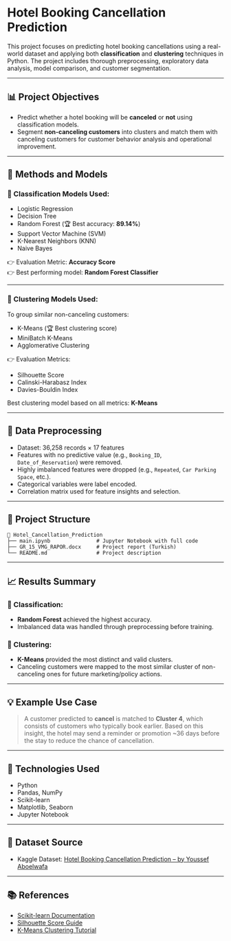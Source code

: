 # Hotel Booking Cancellation Prediction

This project focuses on predicting hotel booking cancellations using a real-world dataset and applying both **classification** and **clustering** techniques in Python. The project includes thorough preprocessing, exploratory data analysis, model comparison, and customer segmentation.

---

## 📊 Project Objectives

- Predict whether a hotel booking will be **canceled** or **not** using classification models.
- Segment **non-canceling customers** into clusters and match them with canceling customers for customer behavior analysis and operational improvement.

---

## 🧠 Methods and Models

### 🔹 Classification Models Used:
- Logistic Regression
- Decision Tree
- Random Forest (🏆 Best accuracy: **89.14%**)
- Support Vector Machine (SVM)
- K-Nearest Neighbors (KNN)
- Naive Bayes

👉 Evaluation Metric: **Accuracy Score**  
👉 Best performing model: **Random Forest Classifier**

---

### 🔹 Clustering Models Used:
To group similar non-canceling customers:
- K-Means (🏆 Best clustering score)
- MiniBatch K-Means
- Agglomerative Clustering

👉 Evaluation Metrics:
- Silhouette Score
- Calinski-Harabasz Index
- Davies-Bouldin Index

Best clustering model based on all metrics: **K-Means**

---

## 🧹 Data Preprocessing

- Dataset: 36,258 records × 17 features  
- Features with no predictive value (e.g., `Booking_ID`, `Date_of_Reservation`) were removed.
- Highly imbalanced features were dropped (e.g., `Repeated`, `Car Parking Space`, etc.).
- Categorical variables were label encoded.
- Correlation matrix used for feature insights and selection.

---

## 📁 Project Structure

```
📂 Hotel_Cancellation_Prediction
├── main.ipynb               # Jupyter Notebook with full code
├── GR_15_VMG_RAPOR.docx     # Project report (Turkish)
└── README.md                # Project description
```

---

## 📈 Results Summary

### 🔹 Classification:
- **Random Forest** achieved the highest accuracy.
- Imbalanced data was handled through preprocessing before training.

### 🔹 Clustering:
- **K-Means** provided the most distinct and valid clusters.
- Canceling customers were mapped to the most similar cluster of non-canceling ones for future marketing/policy actions.

---

## 💡 Example Use Case

> A customer predicted to **cancel** is matched to **Cluster 4**, which consists of customers who typically book earlier. Based on this insight, the hotel may send a reminder or promotion ~36 days before the stay to reduce the chance of cancellation.

---

## 📌 Technologies Used

- Python
- Pandas, NumPy
- Scikit-learn
- Matplotlib, Seaborn
- Jupyter Notebook

---

## 🔗 Dataset Source

- Kaggle Dataset: [Hotel Booking Cancellation Prediction – by Youssef Aboelwafa](https://www.kaggle.com/datasets/youssefaboelwafa/hotel-booking-cancellation-prediction)

---

## 📚 References

- [Scikit-learn Documentation](https://scikit-learn.org/)
- [Silhouette Score Guide](https://towardsdatascience.com/silhouette-coefficient-validating-clustering-techniques-e976bb81d10c)
- [K-Means Clustering Tutorial](https://www.analyticsvidhya.com/blog/2021/07/an-introduction-to-logistic-regression/)

